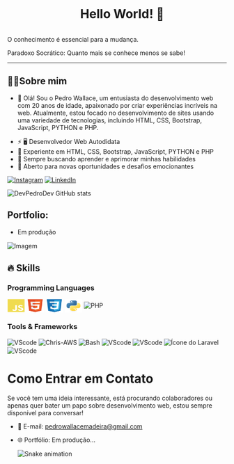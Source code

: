 
  
<!--título-->
<div id="user-content-toc">
  <ul align="center">
    <summary><h1 style="display: inline-block">Hello World! 👋 </h1></summary>
</div>

<!-- Presentation -->
<p> O conhecimento é essencial para a mudança.</p>

<p> Paradoxo Socrático: Quanto mais se conhece menos se sabe!</p>

---

<!-- Dropdown -->
<h2>👨‍💻Sobre mim</h2>

  - 💬 Olá! Sou o Pedro Wallace, um entusiasta do desenvolvimento web com 20 anos de idade, apaixonado por criar experiências incríveis na web. Atualmente, estou focado no desenvolvimento de sites usando uma variedade de tecnologias, incluindo HTML, CSS, Bootstrap, JavaScript, PYTHON e PHP.

* ⚡ 🖥️ Desenvolvedor Web Autodidata
* 🚀 Experiente em HTML, CSS, Bootstrap, JavaScript, PYTHON e PHP
* 🌱 Sempre buscando aprender e aprimorar minhas habilidades
* 💼 Aberto para novas oportunidades e desafios emocionantes



<!-- Links -->
[![Instagram](https://img.shields.io/badge/Instagram-E4405F?style=for-the-badge&logo=instagram&logoColor=white)](https://www.instagram.com/wallace.madeira/)
[![LinkedIn](https://img.shields.io/badge/LinkedIn-0077B5?style=for-the-badge&logo=linkedin&logoColor=white)](https://www.linkedin.com/in/pedro-wallace-madeira-052a35207/)


<!-- GithubStats -->
![DevPedroDev GitHub stats](https://github-readme-stats.vercel.app/api?username=devpedrodev&show_icons=true&theme=gruvbox)

<!-- Portfolio -->
## Portfolio:
- Em produção

<!-- GIF -->
<p align="left">
  <img align="center" src="https://i.pinimg.com/originals/b2/42/12/b2421258bde7fc011cafbe4a16c5ba06.gif" alt="Imagem">
</p>

## 🔥 Skills
<!-- Skills: Programming Languages -->
  <div style="flex-basis: 48%;">
    <h3>Programming Languages</h3>
    <img align="center" alt="Js" height="30" width="40" src="https://raw.githubusercontent.com/devicons/devicon/master/icons/javascript/javascript-plain.svg">
    <img align="center" alt="HTML" height="30" width="40" src="https://raw.githubusercontent.com/devicons/devicon/master/icons/html5/html5-original.svg">
    <img align="center" alt="CSS" height="30" width="40" src="https://raw.githubusercontent.com/devicons/devicon/master/icons/css3/css3-original.svg">
    <img align="center" alt="Python" height="30" width="40" src="https://raw.githubusercontent.com/devicons/devicon/master/icons/python/python-original.svg">
    <img align="center" alt="PHP" height="30" width="40" src="https://cdn.jsdelivr.net/gh/devicons/devicon/icons/php/php-original.svg">
  </div>
  
  <!-- Skills: Tools & Frameworks -->
  <div style="flex-basis: 48%;">
    <h3>Tools & Frameworks</h3>
    <img align="center" alt="VScode" height="30" width="40" src="https://cdn.jsdelivr.net/gh/devicons/devicon/icons/vscode/vscode-original.svg">
    <img align="center" alt="Chris-AWS" height="30" width="40" src="https://cdn.jsdelivr.net/gh/devicons/devicon/icons/git/git-original.svg">
    <img align="center" alt="Bash" height="30" width="40" src="https://cdn.jsdelivr.net/gh/devicons/devicon/icons/bash/bash-original.svg">
    <img align="center" alt="VScode" height="30" width="40" src="https://cdn.jsdelivr.net/gh/devicons/devicon/icons/mysql/mysql-original.svg">
    <img align="center" alt="VScode" height="30" width="40" src="https://cdn.jsdelivr.net/gh/devicons/devicon/icons/bootstrap/bootstrap-original.svg">
    <img align="center" alt="Ícone do Laravel" height="30" width="40" src="https://laravel.com/img/logomark.min.svg">
    <img align="center" alt="VScode" height="30" width="40" src="https://cdn.jsdelivr.net/gh/devicons/devicon/icons/vuejs/vuejs-original.svg"> 
  </div>

<h1>Como Entrar em Contato</h1>
<p>Se você tem uma ideia interessante, está procurando colaboradores ou apenas quer bater um papo sobre desenvolvimento web, estou sempre disponível para conversar!</p>

* 📧 E-mail: pedrowallacemadeira@gmail.com
* 🌐 Portfólio: Em produção...

  ![Snake animation](https://github.com/devpedrodev/devpedrodev/blob/output/github-contribution-grid-snak.svg)
  
  




